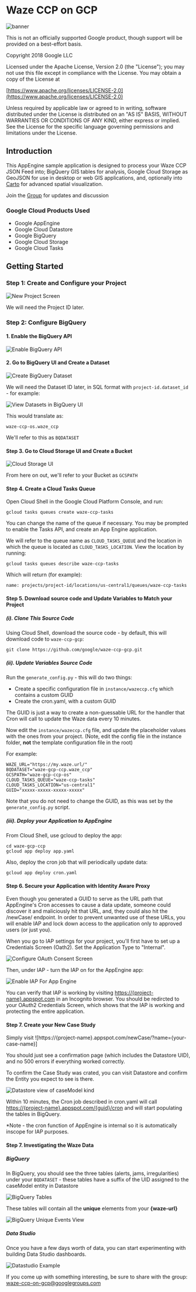 # Waze CCP on GCP

![banner](https://storage.googleapis.com/waze-ccp-gcp-os/readmeimages/banner.png)

This is not an officially supported Google product, though support will be provided on a best-effort basis.

Copyright 2018 Google LLC

Licensed under the Apache License, Version 2.0 (the "License");
you may not use this file except in compliance with the License.
You may obtain a copy of the License at

[https://www.apache.org/licenses/LICENSE-2.0](https://www.apache.org/licenses/LICENSE-2.0)

Unless required by applicable law or agreed to in writing, software
distributed under the License is distributed on an "AS IS" BASIS,
WITHOUT WARRANTIES OR CONDITIONS OF ANY KIND, either express or implied.
See the License for the specific language governing permissions and
limitations under the License.

## Introduction

This AppEngine sample application is designed to process your Waze CCP JSON Feed into; BigQuery GIS  tables for analysis, Google Cloud Storage as GeoJSON for use in desktop or web GIS applications,  and, optionally into [Carto](https://carto.com/) for advanced spatial visualization.

Join the [Group](https://groups.google.com/d/forum/waze-ccp-gcp) for updates and discussion

### Google Cloud Products Used

- Google AppEngine
- Google Cloud Datastore
- Google BigQuery
- Google Cloud Storage
- Google Cloud Tasks

## Getting Started

### Step 1: Create and Configure your Project

![New Project Screen](https://storage.googleapis.com/waze-ccp-gcp-os/readmeimages/1.png)

We will need the Project ID later.

### Step 2: Configure BigQuery

#### 1. Enable the BigQuery API

![Enable BigQuery API](https://storage.googleapis.com/waze-ccp-gcp-os/readmeimages/2.png)

#### 2. Go to BigQuery UI and Create a Dataset

![Create BigQuery Dataset](https://storage.googleapis.com/waze-ccp-gcp-os/readmeimages/3.png)

We will need the Dataset ID later, in SQL format with ``project-id.dataset_id`` - for example:

![View Datasets in BigQuery UI](https://storage.googleapis.com/waze-ccp-gcp-os/readmeimages/4.png)

This would translate as:

    waze-ccp-os.waze_ccp

We'll refer to this as ``BQDATASET``

#### Step 3. Go to Cloud Storage UI and Create a Bucket

![Cloud Storage UI](https://storage.googleapis.com/waze-ccp-gcp-os/readmeimages/5.png)

From here on out, we'll refer to your Bucket as ``GCSPATH``

#### Step 4. Create a Cloud Tasks Queue

Open Cloud Shell in the Google Cloud Platform Console, and run:

    gcloud tasks queues create waze-ccp-tasks

You can change the name of the queue if necessary.  You may be prompted to enable the Tasks API, and create an App Engine application.

We will refer to the queue name as ``CLOUD_TASKS_QUEUE`` and the location in which the queue is located as ``CLOUD_TASKS_LOCATION``.  View the location by running:

    gcloud tasks queues describe waze-ccp-tasks

Which will return (for example):

    name: projects/project-id/locations/us-central1/queues/waze-ccp-tasks

#### Step 5. Download source code and Update Variables to Match your Project

##### (i). Clone This Source Code

Using Cloud Shell, download the source code - by default, this will download code to ``waze-ccp-gcp``:

    git clone https://github.com/google/waze-ccp-gcp.git

##### (ii). Update Variables Source Code

Run the ``generate_config.py`` - this will do two things:

- Create a specific configuration file in ``instance/wazeccp.cfg`` which contains a custom GUID
- Create the cron.yaml, with a custom GUID

The GUID is just a way to create a non-guessable URL for the handler that Cron will call to update the Waze data every 10 minutes.

Now edit the ``instance/wazeccp.cfg`` file, and update the placeholder values with the ones from your project.  (Note, edit the config file in the instance folder, **not** the template configuration file in the root)

For example:

    WAZE_URL="https://my.waze.url/"
    BQDATASET="waze-gcp-ccp.waze_ccp"
    GCSPATH="waze-gcp-ccp-os"
    CLOUD_TASKS_QUEUE="waze-ccp-tasks"
    CLOUD_TASKS_LOCATION="us-central1"
    GUID="xxxxx-xxxxx-xxxxx-xxxxx"

Note that you do not need to change the GUID, as this was set by the ``generate_config.py`` script.

##### (iii). Deploy your Application to AppEngine

From Cloud Shell, use gcloud to deploy the app:

    cd waze-gcp-ccp
    gcloud app deploy app.yaml

Also, deploy the cron job that will periodically update data:

    gcloud app deploy cron.yaml

#### Step 6. Secure your Application with Identity Aware Proxy

Even though you generated a GUID to serve as the URL path that AppEngine's Cron accesses to cause a data update, someone could discover it and maliciously hit that URL, and, they could also hit the /newCase/ endpoint. In order to prevent unwanted use of these URLs, you will enable IAP and lock down access to the application only to approved users (or just you).

When you go to IAP settings for your project, you'll first have to set up a Credentials Screen (Oath2).
Set the Application Type to "Internal".

![Configure OAuth Consent Screen](https://storage.googleapis.com/waze-ccp-gcp-os/readmeimages/7.png)

Then, under IAP - turn the IAP on for the AppEngine app:

![Enable IAP For App Engine](https://storage.googleapis.com/waze-ccp-gcp-os/readmeimages/8.png)

You can verify that IAP is working by visiting [https://{project-name}.appspot.com](https://{project-name}.appspot.com) in an Incognito browser. You should be redircted to your OAuth2 Credentials Screen, which shows that the IAP is working and protecting the entire application.

#### Step 7. Create your New Case Study

Simply visit ![https://{project-name}.appspot.com/newCase/?name={your-case-name}]

You should just see a confirmation page (which includes the Datastore UID), and no 500 errors if everything worked correctly.

To confirm the Case Study was crated, you can visit Datastore and confirm the Entity you expect to see is there.

![Datastore view of caseModel kind](https://storage.googleapis.com/waze-ccp-gcp-os/readmeimages/10.png)

Within 10 minutes, the Cron job described in cron.yaml will call [https://{project-name}.appspot.com/{guid}/cron](https://{project-name}.appspot.com/{guid}/cron) and will start populating the tables in BigQuery.

*Note - the cron function of AppEngine is internal so it is automatically inscope for IAP purposes.

#### Step 7. Investigating the Waze Data

##### BigQuery

In BigQuery, you should see the three tables (alerts, jams, irregularities) under your ``BQDATASET`` - these tables have a suffix of the UID assigned to the caseModel entity in Datastore

![BigQuery Tables](https://storage.googleapis.com/waze-ccp-gcp-os/readmeimages/11.png)

These tables will contain all the **unique** elements from your **{waze-url}**

![BigQuery Unique Events View](https://storage.googleapis.com/waze-ccp-gcp-os/readmeimages/12.png)

##### Data Studio

Once you have a few days worth of data, you can start experimenting with building Data Studio dashboards.

![Datastudio Example](https://storage.googleapis.com/waze-ccp-gcp-os/readmeimages/6.png)

If you come up with something interesting, be sure to share with the group: <waze-ccp-on-gcp@googlegroups.com>
